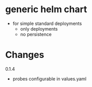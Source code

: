 # generic helm chart

* for simple standard deployments 
  * only deployments
  * no persistence

# Changes

0.1.4
* probes configurable in values.yaml